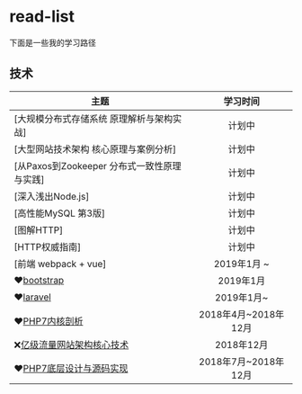 # read-list
下面是一些我的学习路径

## 技术

|主题|学习时间|
|---|:-:|
|[大规模分布式存储系统 原理解析与架构实战]|计划中|
|[大型网站技术架构 核心原理与案例分析]|计划中|
|[从Paxos到Zookeeper 分布式一致性原理与实践]|计划中|
|[深入浅出Node.js]|计划中|
|[高性能MySQL 第3版]|计划中|
|[图解HTTP]|计划中|
|[HTTP权威指南]|计划中|
|[前端  webpack + vue]|2019年1月 ~ |
|:heart:[bootstrap](http://www.bootcss.com/)|2019年1月|
|:heart:[laravel](https://www.golaravel.com/)|2019年1月~|
|:heart:[PHP7内核剖析](https://book.douban.com/subject/27197032/)|2018年4月~2018年12月|
|:x:[亿级流量网站架构核心技术](https://book.douban.com/subject/26999243/)|2018年12月|
|:heart:[PHP7底层设计与源码实现](http://item.jd.com/12355605.html)|2018年7月~2018年12月|
